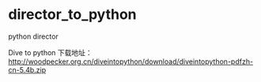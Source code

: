 director_to_python
==================

python director


Dive to python 下载地址：
http://woodpecker.org.cn/diveintopython/download/diveintopython-pdfzh-cn-5.4b.zip


